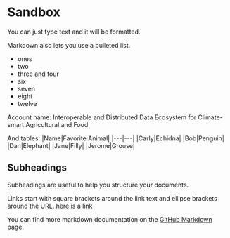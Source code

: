 # Sandbox

You can just type text and it will be formatted.

Markdown also lets you use a bulleted list.
* ones
* two
* three and four
* six
* seven
* eight
* twelve

Account name: Interoperable and Distributed Data Ecosystem for Climate-smart Agricultural and Food

And tables:
|Name|Favorite Animal|
|---|---|
|Carly|Echidna|
|Bob|Penguin|
|Dan|Elephant|
|Jane|Filly|
|Jerome|Grouse|



## Subheadings
Subheadings are useful to help you structure your documents.

Links start with square brackets around the link text and ellipse brackets around the URL. [here is a link](https://en.wikipedia.org/wiki/Main_Page)

You can find more markdown documentation on the [GitHub Markdown page](https://docs.github.com/en/get-started/writing-on-github/getting-started-with-writing-and-formatting-on-github/basic-writing-and-formatting-syntax).
